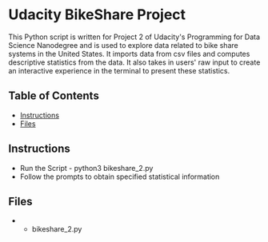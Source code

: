 # Udacity BikeShare Project

This Python script is written for Project 2 of Udacity's Programming for Data Science Nanodegree and is used to explore data related to bike share systems in the United States. It imports data from csv files and computes descriptive statistics from the data. It also takes in users' raw input to create an interactive experience in the terminal to present these statistics.

## Table of Contents

* [Instructions](#instructions)
* [Files](#creators)

## Instructions

* Run the Script - python3 bikeshare_2.py
* Follow the prompts to obtain specified statistical information

## Files

*
    - bikeshare_2.py
